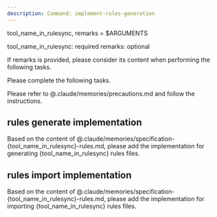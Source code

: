 ```yaml
---
description: Command: implement-rules-generation
---
```


tool_name_in_rulesync, remarks = $ARGUMENTS

tool_name_in_rulesync: required
remarks: optional

If remarks is provided, please consider its content when performing the following tasks.

Please complete the following tasks.

Please refer to @.claude/memories/precautions.md and follow the instructions.

## rules generate implementation

Based on the content of @.claude/memories/specification-{tool_name_in_rulesync}-rules.md, please add the implementation for generating {tool_name_in_rulesync} rules files.

## rules import implementation

Based on the content of @.claude/memories/specification-{tool_name_in_rulesync}-rules.md, please add the implementation for importing {tool_name_in_rulesync} rules files.
